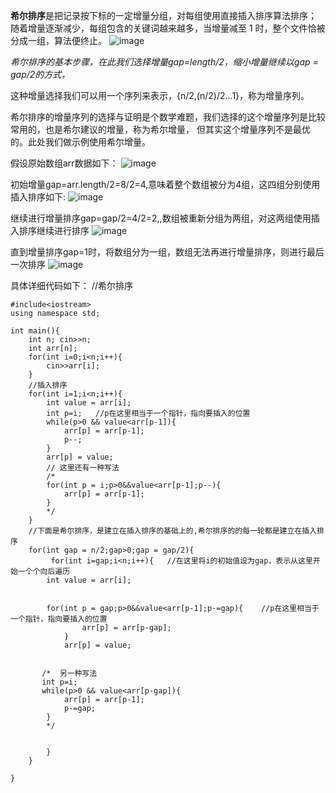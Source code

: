 **希尔排序**是把记录按下标的一定增量分组，对每组使用直接插入排序算法排序；
随着增量逐渐减少，每组包含的关键词越来越多，当增量减至 1 时，整个文件恰被分成一组，算法便终止。
![image](https://img-blog.csdnimg.cn/76b1d2d070894ce89e6634190fc47710.gif#pic_center)

*希尔排序的基本步骤，在此我们选择增量gap=length/2，缩小增量继续以gap = gap/2的方式，*

这种增量选择我们可以用一个序列来表示，{n/2,(n/2)/2...1}，称为增量序列。

希尔排序的增量序列的选择与证明是个数学难题，我们选择的这个增量序列是比较常用的，也是希尔建议的增量，称为希尔增量，
但其实这个增量序列不是最优的。此处我们做示例使用希尔增量。

假设原始数组arr数据如下：
![image](https://img-blog.csdnimg.cn/dcf168c360284ea4be16de5558e0c324.png)

初始增量gap=arr.length/2=8/2=4,意味着整个数组被分为4组，这四组分别使用插入排序如下:
![image](https://img-blog.csdnimg.cn/b6a4d3ebc180431dbd2eaa146ecb2f76.png)


继续进行增量排序gap=gap/2=4/2=2,,数组被重新分组为两组，对这两组使用插入排序继续进行排序
![image](https://img-blog.csdnimg.cn/f8f5a7d6ee124068af7694a3af0c6b6a.png)

直到增量排序gap=1时，将数组分为一组，数组无法再进行增量排序，则进行最后一次排序
![image](https://img-blog.csdnimg.cn/3acba3f19dee4a93a879c897d080f165.png)

具体详细代码如下：
//希尔排序
```
#include<iostream>
using namespace std;

int main(){
    int n; cin>>n;
    int arr[n];
    for(int i=0;i<n;i++){
        cin>>arr[i];
    }
    //插入排序
    for(int i=1;i<n;i++){
        int value = arr[i];
        int p=i;   //p在这里相当于一个指针，指向要插入的位置
        while(p>0 && value<arr[p-1]){
            arr[p] = arr[p-1];
            p--;
        }
        arr[p] = value;
        // 这里还有一种写法
        /*
        for(int p = i;p>0&&value<arr[p-1];p--){
            arr[p] = arr[p-1];
        }
        */
    }
    //下面是希尔排序，是建立在插入排序的基础上的,希尔排序的的每一轮都是建立在插入排序
    for(int gap = n/2;gap>0;gap = gap/2){
         for(int i=gap;i<n;i++){   //在这里将i的初始值设为gap，表示从这里开始一个个向后遍历
        int value = arr[i];
         
       
        for(int p = gap;p>0&&value<arr[p-1];p-=gap){    //p在这里相当于一个指针，指向要插入的位置
                arr[p] = arr[p-gap];
            }
            arr[p] = value;
       
       
       /*  另一种写法
       int p=i;  
       while(p>0 && value<arr[p-gap]){
            arr[p] = arr[p-1];
            p-=gap;
        }
        */ 
        
        
        }
    }

}
```
